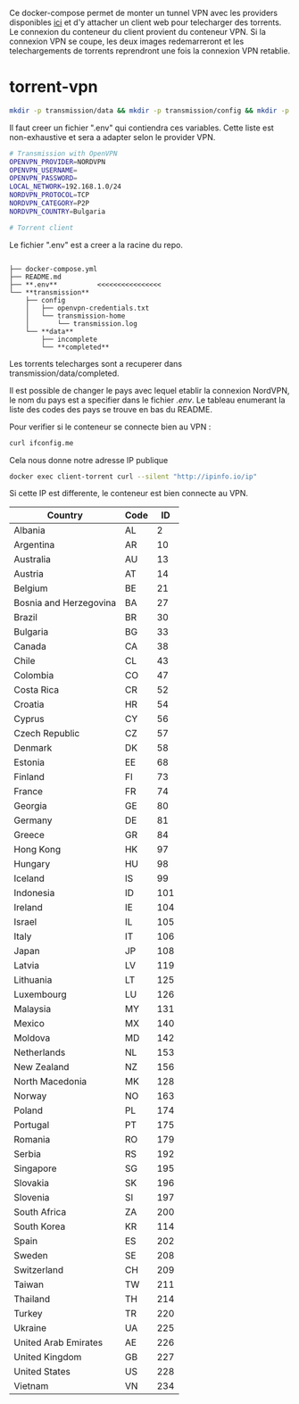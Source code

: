 Ce docker-compose permet de monter un tunnel VPN avec les providers disponibles [ici](https://haugene.github.io/docker-transmission-openvpn/supported-providers/) et d'y attacher un client web pour telecharger des torrents. Le connexion du conteneur du client provient du conteneur VPN. Si la connexion VPN se coupe, les deux images redemarreront et les telechargements de torrents reprendront une fois la connexion VPN retablie. 

# torrent-vpn
```bash
mkdir -p transmission/data && mkdir -p transmission/config && mkdir -p transmission/transmission-data && chmod -R 777 transmission
```

Il faut creer un fichier ".env" qui contiendra ces variables. Cette liste est non-exhaustive et sera a adapter selon le provider VPN.  
```bash
# Transmission with OpenVPN
OPENVPN_PROVIDER=NORDVPN
OPENVPN_USERNAME=
OPENVPN_PASSWORD=
LOCAL_NETWORK=192.168.1.0/24
NORDVPN_PROTOCOL=TCP
NORDVPN_CATEGORY=P2P
NORDVPN_COUNTRY=Bulgaria

# Torrent client
```
Le fichier ".env" est a creer a la racine du repo. 
```

├── docker-compose.yml
├── README.md
├── **.env**          <<<<<<<<<<<<<<<<
└── **transmission**
    ├── config
    │   ├── openvpn-credentials.txt
    │   └── transmission-home
    │       └── transmission.log
    └── **data**
        ├── incomplete
        └── **completed**

```
Les torrents telecharges sont a recuperer dans transmission/data/completed. 

Il est possible de changer le pays avec lequel etablir la connexion NordVPN, le nom du pays est a specifier dans le fichier *.env*. Le tableau enumerant la liste des codes des pays se trouve en bas du README. 


Pour verifier si le conteneur se connecte bien au VPN :
```bash
curl ifconfig.me
```
Cela nous donne notre adresse IP publique
```bash
docker exec client-torrent curl --silent "http://ipinfo.io/ip"
```
Si cette IP est differente, le conteneur est bien connecte au VPN.


Country | Code | ID
--- | --- | ---
Albania | AL | 2
Argentina | AR | 10
Australia | AU | 13
Austria | AT | 14
Belgium | BE | 21
Bosnia and Herzegovina | BA | 27
Brazil | BR | 30
Bulgaria | BG | 33
Canada | CA | 38
Chile | CL | 43
Colombia | CO | 47
Costa Rica | CR | 52
Croatia | HR | 54
Cyprus | CY | 56
Czech Republic | CZ | 57
Denmark | DK | 58
Estonia | EE | 68
Finland | FI | 73
France | FR | 74
Georgia | GE | 80
Germany | DE | 81
Greece | GR | 84
Hong Kong | HK | 97
Hungary | HU | 98
Iceland | IS | 99
Indonesia | ID | 101
Ireland | IE | 104
Israel | IL | 105
Italy | IT | 106
Japan | JP | 108
Latvia | LV | 119
Lithuania | LT | 125
Luxembourg | LU | 126
Malaysia | MY | 131
Mexico | MX | 140
Moldova | MD | 142
Netherlands | NL | 153
New Zealand | NZ | 156
North Macedonia | MK | 128
Norway | NO | 163
Poland | PL | 174
Portugal | PT | 175
Romania | RO | 179
Serbia | RS | 192
Singapore | SG | 195
Slovakia | SK | 196
Slovenia | SI | 197
South Africa | ZA | 200
South Korea | KR | 114
Spain | ES | 202
Sweden | SE | 208
Switzerland | CH | 209
Taiwan | TW | 211
Thailand | TH | 214
Turkey | TR | 220
Ukraine | UA | 225
United Arab Emirates | AE | 226
United Kingdom | GB | 227
United States | US | 228
Vietnam | VN | 234

